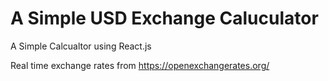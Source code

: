 # A Simple USD Exchange Caluculator

A Simple Calcualtor using React.js

Real time exchange rates from https://openexchangerates.org/
